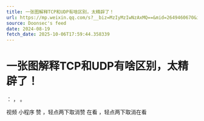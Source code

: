 ```yaml
---
title: 一张图解释TCP和UDP有啥区别，太精辟了！
url: https://mp.weixin.qq.com/s?__biz=MzIyMzIwNzAxMQ==&mid=2649460670&idx=1&sn=afcc06800fb8d0520b359735841a3d8c
source: Doonsec's feed
date: 2024-08-19
fetch_date: 2025-10-06T17:59:44.358339
---
```


# 一张图解释TCP和UDP有啥区别，太精辟了！

：
，
。

视频
小程序
赞
，轻点两下取消赞
在看
，轻点两下取消在看